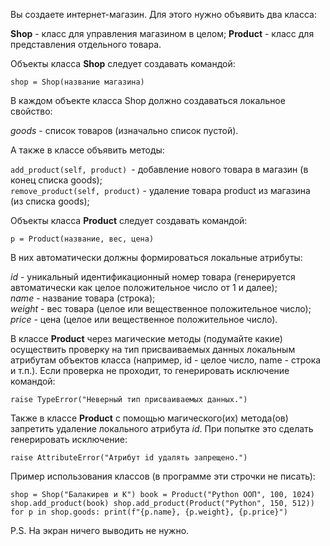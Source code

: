Вы создаете интернет-магазин. Для этого нужно объявить два класса:

**Shop** - класс для управления магазином в целом;
**Product** - класс для представления отдельного товара.

Объекты класса **Shop** следует создавать командой:

`shop = Shop(название магазина)`

В каждом объекте класса Shop должно создаваться локальное свойство:

_goods_ - список товаров (изначально список пустой).

А также в классе объявить методы:

`add_product(self, product) `- добавление нового товара в магазин (в конец списка goods);  
`remove_product(self, product)` - удаление товара product из магазина (из списка goods);

Объекты класса **Product** следует создавать командой:

`p = Product(название, вес, цена)`

В них автоматически должны формироваться локальные атрибуты:

_id_ - уникальный идентификационный номер товара (генерируется автоматически как целое положительное число от 1 и далее);  
_name_ - название товара (строка);  
_weight_ - вес товара (целое или вещественное положительное число);  
_price_ - цена (целое или вещественное положительное число).  

В классе **Product** через магические методы (подумайте какие) осуществить проверку на тип присваиваемых данных локальным атрибутам объектов класса (например, id - целое число, name - строка и т.п.). Если проверка не проходит, то генерировать исключение командой:

`raise TypeError("Неверный тип присваиваемых данных.")`

Также в классе **Product** с помощью магического(их) метода(ов) запретить удаление локального атрибута _id_. При попытке это сделать генерировать исключение:

`raise AttributeError("Атрибут id удалять запрещено.")`

Пример использования классов (в программе эти строчки не писать):

`shop = Shop("Балакирев и К")
book = Product("Python ООП", 100, 1024)
shop.add_product(book)
shop.add_product(Product("Python", 150, 512))
for p in shop.goods:
    print(f"{p.name}, {p.weight}, {p.price}")`

P.S. На экран ничего выводить не нужно. 